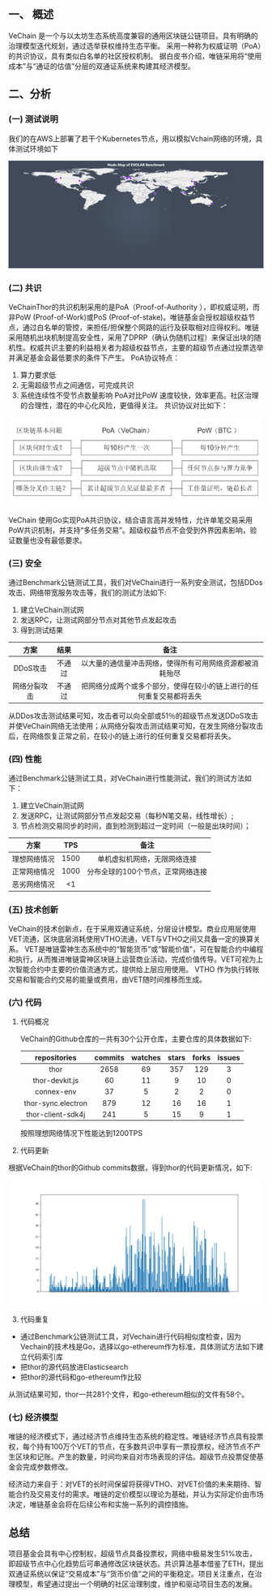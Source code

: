 

##  一、 概述

VeChain 是一个与以太坊生态系统高度兼容的通用区块链公链项目。具有明确的治理模型迭代规划，通过选举获权维持生态平衡。
采用一种称为权威证明（PoA）的共识协议，具有类似白名单的社区授权机制。
据白皮书介绍，唯链采用将“使用成本”与“通证的估值”分层的双通证系统来构建其经济模型。



##  二、分析

### (一) 测试说明

我们的在AWS上部署了若干个Kubernetes节点，用以模拟Vchain网络的环境，具体测试环境如下

![Kubernetes Test env](media/Kubernetes_test_env.png)

### (二) 共识

VeChainThor的共识机制采用的是PoA（Proof-of-Authority ），即权威证明，而非PoW (Proof-of-Work)或PoS (Proof-of-stake)。唯链基金会授权超级权益节点，通过白名单的管控，来担任/担保整个网路的运行及获取相对应得权利。唯链采用随机出块机制提高安全性，采用了DPRP（确认伪随机过程）来保证出块的随机性。权威共识主要的利益相关者为超级权益节点，主要的超级节点通过投票选举并满足基金会最低要求的条件下产生。
PoA协议特点：
1. 算力要求低
2. 无需超级节点之间通信，可完成共识
3. 系统连续性不受节点数量影响
PoA对比PoW 速度较快，效率更高。社区治理的合理性，潜在的中心化风险，更值得关注。
共识协议对比如下：

![PoA VS PoW](media/PoA.PNG)

VeChain 使用Go实现PoA共识协议，结合语言高并发特性，允许单笔交易采用PoW共识机制，并支持“多任务交易”。超级权益节点不会受到外界因素影响，验证数量也没有最低要求。


### (三) 安全

通过Benchmark公链测试工具，我们对VeChain进行一系列安全测试，包括DDos攻击、网络带宽服务攻击等，我们的测试方法如下:
1. 建立VeChain测试网
2. 发送RPC，让测试网部分节点对其他节点发起攻击
3. 得到测试结果

|     方案     |  结果  |                             备注                             |
| :----------: | :----: | :----------------------------------------------------------: |
|   DDoS攻击   | 不通过 |   以大量的通信量冲击网络，使得所有可用网络资源都被消耗殆尽   |
| 网络分裂攻击 | 不通过 | 把网络分成两个或多个部分，使得在较小的链上进行的任何重复交易都将丢失 |

从DDos攻击测试结果可知，攻击者可以向全部或51％的超级节点发送DDoS攻击并使VeChain网络无法使用；从网络分裂攻击测试结果可知，在发生网络分裂攻击后，在网络恢复正常之前，在较小的链上进行的任何重复交易都将丢失。


### (四) 性能

通过Benchmark公链测试工具，对VeChain进行性能测试，我们的测试方法如下：
1. 建立VeChain测试网 
2. 发送RPC，让测试网部分节点发起交易（每秒N笔交易，线性增长）;
3. 节点检测交易同步的时间，直到检测到超过一定时间（一般是出块时间）；

| 方案 | TPS | 备注 |
| :--: | :--: | :--: |
| 理想网络情况 | 1500 | 单机虚拟机网络，无限网络连接 |
| 正常网络情况 | 1000 | 分布全球的100个节点，正常网络连接 |
| 恶劣网络情况 | <1 |  |

### (五) 技术创新

VeChain的技术创新点，在于采用双通证系统，分层设计模型。商业应用层使用VET流通，区块底层消耗使用VTHO流通，VET与VTHO之间又具备一定的换算关系。 VET是唯链雷神生态系统中的“智能货币”或“智能价值”，可在智能合约中编程和执行，从而推进唯链雷神区块链上运营商业活动，完成价值传导。VET可视为上次智能合约中主要的价值流通方式，提供给上层应用使用。
VTHO 作为执行转账交易和智能合约交易的能量或费用，由VET随时间推移而生成。

### (六) 代码

1. 代码概况

   VeChain的Github仓库的一共有30个公开仓库，主要仓库的具体数据如下:

   |    repositories    | commits | watches | stars | forks | issues |
   | :----------------: | :-----: | :-----: | :---: | :---: | :----: |
   |        thor        |  2658   |   69    |  357  |  129  |   3    |
   |   thor-devkit.js   |   60    |   11    |   9   |  10   |   0    |
   |     connex-env     |   37    |    5    |   2   |   2   |   0    |
   | thor-sync.electron |   879   |   12    |  16   |  16   |   1    |
   | thor-client-sdk4j  |   241   |    5    |  15   |   9   |   1    |

   按照理想网络情况下性能达到1200TPS

2. 代码更新

根据VeChain的thor的Github commits数据，得到thor的代码更新情况，如下:

   ![Vechain_code commit](media/Vechain_code_commit.png)

3. 代码重复

-  通过Benchmark公链测试工具，对Vechain进行代码相似度检查，因为Vechain的技术栈是Go，选择以go-ethereum作为标准，具体测试方法如下建立代码索引库
- 把thor的源代码放进Elasticsearch
- 把thor的源代码和go-ethereum作比较

从测试结果可知，thor一共281个文件，和go-ethereum相似的文件有58个。

### (七) 经济模型

唯链的经济模式下，通过经济节点维持生态系统的稳定性。唯链经济节点具有投票权，每个持有100万个VET的节点，在多数共识中享有一票投票权，经济节点不产生区块和记账。产生的数量，时间均来自对市场表现的评估。超级节点投票促使基金会完成参数修改。

经济动力来自于：对VET的长时间保留将获得VTHO、对VET价值的未来期待、智能合约及交易支付的需求。唯链的定价模型以理论为基础，并认为实际定价由市场决定，唯链基金会将在后续公布和实施一系列的调控措施。


## 总结

项目基金会具有中心控制权，超级节点具备投票权，网络中极易发生51%攻击，
即超级节点中心化趋势后可串通修改区块链状态。共识算法基本借鉴了ETH，提出双通证系统以保证“交易成本”与“货币价值”之间的平衡稳定。项目关注重点，在治理模型，希望通过提出一个明确的社区治理制度，维护和驱动项目生态的发展。
